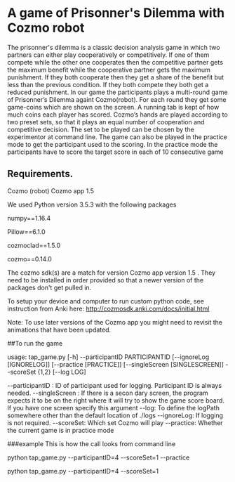 # A game of Prisonner's Dilemma with Cozmo robot
The prisonner's dilemma is a classic decision analysis game in which two partners can either play cooperatively or competitively. If one of them compete while the other one cooperates then the competitive partner gets the maximum benefit while the cooperative partner gets the maximum punishment. If they both cooperate then they get a share of the benefit but less than the previous condition. If they both compete they both get a reduced punishment. 
In our game the participants plays a multi-round game of Prisonner’s Dilemma againt Cozmo(robot). For each round they get some game-coins which are shown on the screen. A running tab is kept of how much coins each player has scored. 
Cozmo’s hands are played according to two preset sets, so that it plays an equal number of cooperation and competitive decision.  The set to be played can be chosen by the experimentor at command line. The game can also be played in the practice mode to get the participant used to the scoring. In the practice mode the participants have to score the target score in each of 10 consecutive game

## Requirements. 
Cozmo (robot)
Cozmo app 1.5

We used Python version 3.5.3 with the following packages 

numpy==1.16.4

Pillow==6.1.0

cozmoclad==1.5.0

cozmo==0.14.0


The cozmo sdk(s) are a match for version Cozmo app version 1.5 . They need to be installed in order provided so that a newer version of the packages don't get pulled in.

To setup your device and computer to run custom python code, see instruction from Anki here: http://cozmosdk.anki.com/docs/initial.html

Note: To use later versions of the Cozmo app you might need to revisit the animations that have been updated. 

##To run the game

usage: tap_game.py [-h] --participantID PARTICIPANTID
                   [--ignoreLog [IGNORELOG]] 
                   [--practice [PRACTICE]]
                   [--singleScreen [SINGLESCREEN]] 
                   --scoreSet {1,2}
                   [--log LOG]


--participantID : ID of participant used for logging. Participant ID is always needed.
--singleScreen : If there is a secon
dary screen, the program expects it to be on the right where it will try to show the game score board. If you have one screen specify this argument
--log: To define the logPath somewhere other than the default location of ./logs
--ignoreLog: If logging is not required.
--scoreSet: Which set Cozmo will play
--practice: Whether the current game is in practice mode

###example
This is how the call looks from command line

python tap_game.py --participantID=4  --scoreSet=1 --practice 

python tap_game.py --participantID=4  --scoreSet=1
